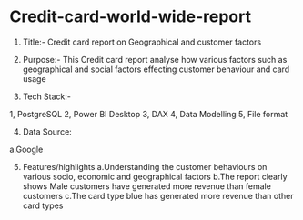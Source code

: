 # Credit-card-world-wide-report

1. Title:-
Credit card report  on Geographical and customer factors 

2. Purpose:-
This Credit card report analyse how various factors such as geographical and social factors effecting customer behaviour and card usage

3. Tech Stack:-

1, PostgreSQL
2, Power BI Desktop
3, DAX
4, Data Modelling
5, File format

4. Data Source:

  a.Google

5. Features/highlights
  a.Understanding the customer behaviours on various socio, economic and geographical factors
  b.The report clearly shows Male customers have generated more revenue than female customers
  c.The card type blue has generated more revenue than other card types




